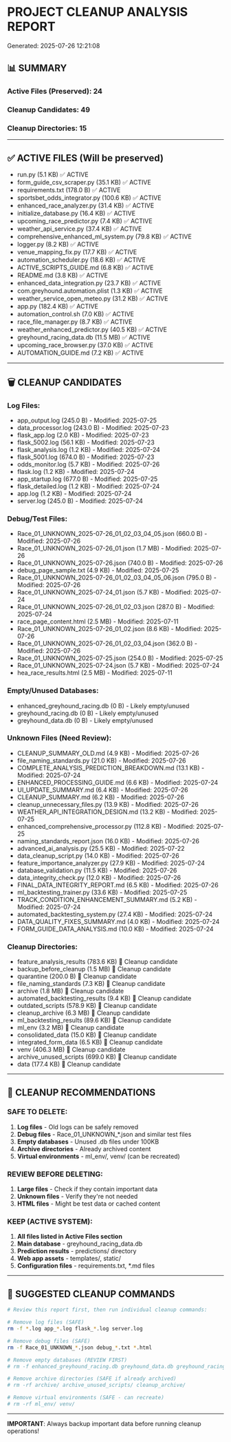 
# PROJECT CLEANUP ANALYSIS REPORT
Generated: 2025-07-26 12:21:08

## 📊 SUMMARY

### Active Files (Preserved): 24
### Cleanup Candidates: 49
### Cleanup Directories: 15

---

## ✅ ACTIVE FILES (Will be preserved)
- run.py (5.1 KB) ✅ ACTIVE
- form_guide_csv_scraper.py (35.1 KB) ✅ ACTIVE
- requirements.txt (178.0 B) ✅ ACTIVE
- sportsbet_odds_integrator.py (100.6 KB) ✅ ACTIVE
- enhanced_race_analyzer.py (31.4 KB) ✅ ACTIVE
- initialize_database.py (16.4 KB) ✅ ACTIVE
- upcoming_race_predictor.py (7.4 KB) ✅ ACTIVE
- weather_api_service.py (37.4 KB) ✅ ACTIVE
- comprehensive_enhanced_ml_system.py (79.8 KB) ✅ ACTIVE
- logger.py (8.2 KB) ✅ ACTIVE
- venue_mapping_fix.py (17.7 KB) ✅ ACTIVE
- automation_scheduler.py (18.6 KB) ✅ ACTIVE
- ACTIVE_SCRIPTS_GUIDE.md (6.8 KB) ✅ ACTIVE
- README.md (3.8 KB) ✅ ACTIVE
- enhanced_data_integration.py (23.7 KB) ✅ ACTIVE
- com.greyhound.automation.plist (1.3 KB) ✅ ACTIVE
- weather_service_open_meteo.py (31.2 KB) ✅ ACTIVE
- app.py (182.4 KB) ✅ ACTIVE
- automation_control.sh (7.0 KB) ✅ ACTIVE
- race_file_manager.py (8.7 KB) ✅ ACTIVE
- weather_enhanced_predictor.py (40.5 KB) ✅ ACTIVE
- greyhound_racing_data.db (11.5 MB) ✅ ACTIVE
- upcoming_race_browser.py (37.0 KB) ✅ ACTIVE
- AUTOMATION_GUIDE.md (7.2 KB) ✅ ACTIVE

---

## 🗑️ CLEANUP CANDIDATES

### Log Files:
- app_output.log (245.0 B) - Modified: 2025-07-25
- data_processor.log (243.0 B) - Modified: 2025-07-23
- flask_app.log (2.0 KB) - Modified: 2025-07-23
- flask_5002.log (56.1 KB) - Modified: 2025-07-23
- flask_analysis.log (1.2 KB) - Modified: 2025-07-24
- flask_5001.log (674.0 B) - Modified: 2025-07-23
- odds_monitor.log (5.7 KB) - Modified: 2025-07-26
- flask.log (1.2 KB) - Modified: 2025-07-24
- app_startup.log (677.0 B) - Modified: 2025-07-25
- flask_detailed.log (1.2 KB) - Modified: 2025-07-24
- app.log (1.2 KB) - Modified: 2025-07-24
- server.log (245.0 B) - Modified: 2025-07-24

### Debug/Test Files:
- Race_01_UNKNOWN_2025-07-26_01_02_03_04_05.json (660.0 B) - Modified: 2025-07-26
- Race_01_UNKNOWN_2025-07-26_01.json (1.7 MB) - Modified: 2025-07-26
- Race_01_UNKNOWN_2025-07-26.json (740.0 B) - Modified: 2025-07-26
- debug_page_sample.txt (4.9 KB) - Modified: 2025-07-25
- Race_01_UNKNOWN_2025-07-26_01_02_03_04_05_06.json (795.0 B) - Modified: 2025-07-26
- Race_01_UNKNOWN_2025-07-24_01.json (5.7 KB) - Modified: 2025-07-24
- Race_01_UNKNOWN_2025-07-26_01_02_03.json (287.0 B) - Modified: 2025-07-24
- race_page_content.html (2.5 MB) - Modified: 2025-07-11
- Race_01_UNKNOWN_2025-07-26_01_02.json (8.6 KB) - Modified: 2025-07-26
- Race_01_UNKNOWN_2025-07-26_01_02_03_04.json (362.0 B) - Modified: 2025-07-26
- Race_01_UNKNOWN_2025-07-25.json (254.0 B) - Modified: 2025-07-25
- Race_01_UNKNOWN_2025-07-24.json (5.7 KB) - Modified: 2025-07-24
- hea_race_results.html (2.5 MB) - Modified: 2025-07-11

### Empty/Unused Databases:
- enhanced_greyhound_racing.db (0 B) - Likely empty/unused
- greyhound_racing.db (0 B) - Likely empty/unused
- greyhound_data.db (0 B) - Likely empty/unused

### Unknown Files (Need Review):
- CLEANUP_SUMMARY_OLD.md (4.9 KB) - Modified: 2025-07-26
- file_naming_standards.py (21.0 KB) - Modified: 2025-07-26
- COMPLETE_ANALYSIS_PREDICTION_BREAKDOWN.md (13.1 KB) - Modified: 2025-07-24
- ENHANCED_PROCESSING_GUIDE.md (6.6 KB) - Modified: 2025-07-24
- UI_UPDATE_SUMMARY.md (6.4 KB) - Modified: 2025-07-26
- CLEANUP_SUMMARY.md (6.2 KB) - Modified: 2025-07-26
- cleanup_unnecessary_files.py (13.9 KB) - Modified: 2025-07-26
- WEATHER_API_INTEGRATION_DESIGN.md (13.2 KB) - Modified: 2025-07-25
- enhanced_comprehensive_processor.py (112.8 KB) - Modified: 2025-07-25
- naming_standards_report.json (16.0 KB) - Modified: 2025-07-26
- advanced_ai_analysis.py (25.5 KB) - Modified: 2025-07-22
- data_cleanup_script.py (14.0 KB) - Modified: 2025-07-26
- feature_importance_analyzer.py (27.9 KB) - Modified: 2025-07-24
- database_validation.py (11.5 KB) - Modified: 2025-07-26
- data_integrity_check.py (12.0 KB) - Modified: 2025-07-26
- FINAL_DATA_INTEGRITY_REPORT.md (6.5 KB) - Modified: 2025-07-26
- ml_backtesting_trainer.py (33.6 KB) - Modified: 2025-07-25
- TRACK_CONDITION_ENHANCEMENT_SUMMARY.md (5.2 KB) - Modified: 2025-07-24
- automated_backtesting_system.py (27.4 KB) - Modified: 2025-07-24
- DATA_QUALITY_FIXES_SUMMARY.md (4.0 KB) - Modified: 2025-07-24
- FORM_GUIDE_DATA_ANALYSIS.md (10.0 KB) - Modified: 2025-07-24

### Cleanup Directories:
- feature_analysis_results (783.6 KB) 📁 Cleanup candidate
- backup_before_cleanup (1.5 MB) 📁 Cleanup candidate
- quarantine (200.0 B) 📁 Cleanup candidate
- file_naming_standards (7.3 KB) 📁 Cleanup candidate
- archive (1.8 MB) 📁 Cleanup candidate
- automated_backtesting_results (9.4 KB) 📁 Cleanup candidate
- outdated_scripts (578.9 KB) 📁 Cleanup candidate
- cleanup_archive (6.3 MB) 📁 Cleanup candidate
- ml_backtesting_results (89.6 KB) 📁 Cleanup candidate
- ml_env (3.2 MB) 📁 Cleanup candidate
- consolidated_data (15.0 KB) 📁 Cleanup candidate
- integrated_form_data (6.5 KB) 📁 Cleanup candidate
- venv (406.3 MB) 📁 Cleanup candidate
- archive_unused_scripts (699.0 KB) 📁 Cleanup candidate
- data (177.4 KB) 📁 Cleanup candidate


---

## 🚨 CLEANUP RECOMMENDATIONS

### SAFE TO DELETE:
1. **Log files** - Old logs can be safely removed
2. **Debug files** - Race_01_UNKNOWN_*.json and similar test files
3. **Empty databases** - Unused .db files under 100KB
4. **Archive directories** - Already archived content
5. **Virtual environments** - ml_env/, venv/ (can be recreated)

### REVIEW BEFORE DELETING:
1. **Large files** - Check if they contain important data
2. **Unknown files** - Verify they're not needed
3. **HTML files** - Might be test data or cached content

### KEEP (ACTIVE SYSTEM):
1. **All files listed in Active Files section**
2. **Main database** - greyhound_racing_data.db
3. **Prediction results** - predictions/ directory
4. **Web app assets** - templates/, static/
5. **Configuration files** - requirements.txt, *.md files

---

## 🔧 SUGGESTED CLEANUP COMMANDS

```bash
# Review this report first, then run individual cleanup commands:

# Remove log files (SAFE)
rm -f *.log app_*.log flask_*.log server.log

# Remove debug files (SAFE)
rm -f Race_01_UNKNOWN_*.json debug_*.txt *.html

# Remove empty databases (REVIEW FIRST)
# rm -f enhanced_greyhound_racing.db greyhound_data.db greyhound_racing.db

# Remove archive directories (SAFE if already archived)
# rm -rf archive/ archive_unused_scripts/ cleanup_archive/

# Remove virtual environments (SAFE - can recreate)
# rm -rf ml_env/ venv/
```

---

**IMPORTANT**: Always backup important data before running cleanup operations!
